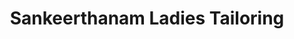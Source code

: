 ---
title: "Sankeerthanam Ladies Tailoring"
url: /kollam/sankeerthanam-ladies-tailoring/
shop: tailor
---